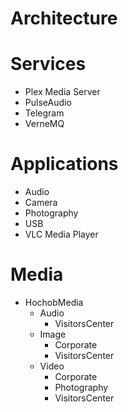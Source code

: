 # Architecture

# Services

- Plex Media Server
- PulseAudio
- Telegram
- VerneMQ

# Applications

- Audio
- Camera
- Photography
- USB
- VLC Media Player

# Media

- HochobMedia
  - Audio
    - VisitorsCenter
  - Image
    - Corporate
    - VisitorsCenter
  - Video
    - Corporate
    - Photography
    - VisitorsCenter
